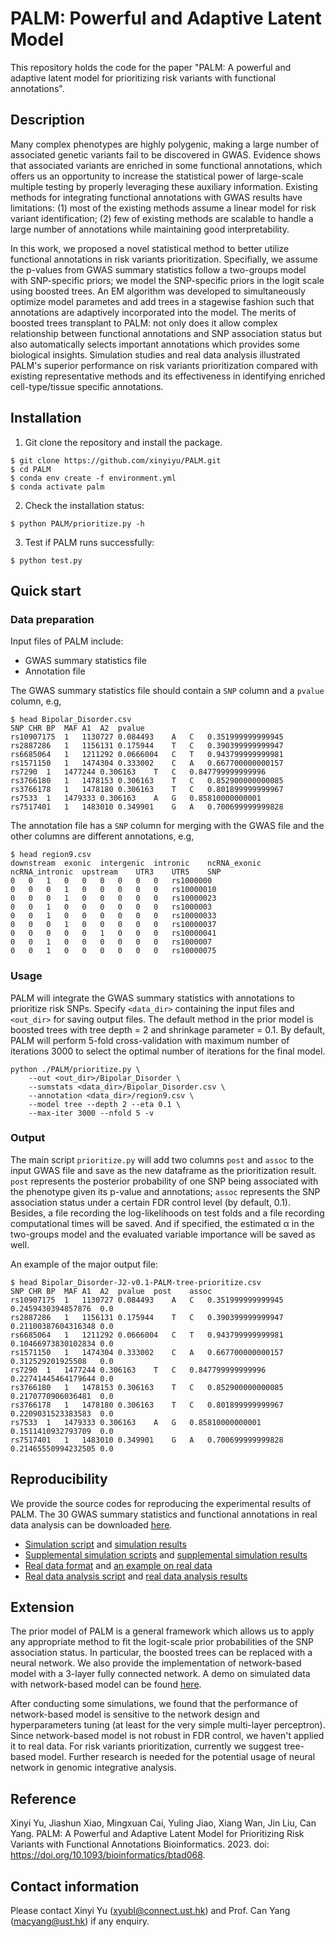 # PALM: Powerful and Adaptive Latent Model
This repository holds the code for the paper "PALM: A powerful and adaptive latent model for prioritizing risk variants with functional annotations".

## Description
Many complex phenotypes are highly polygenic, making a large number of associated genetic variants fail to be discovered in GWAS. Evidence shows that associated variants are enriched in some functional annotations, which offers us an opportunity to increase the statistical power of large-scale multiple testing by properly leveraging these auxiliary information. Existing methods for integrating functional annotations with GWAS results have limitations: (1) most of the existing methods assume a linear model for risk variant identification; (2) few of existing methods are scalable to handle a large number of annotations while maintaining good interpretability.

In this work, we proposed a novel statistical method to better utilize functional annotations in risk variants prioritization. Specifially, we assume the p-values from GWAS summary statistics follow a two-groups model with SNP-specific priors; we model the SNP-specific priors in the logit scale using boosted trees. An EM algorithm was developed to simultaneously optimize model parametes and add trees in a stagewise fashion such that annotations are adaptively incorporated into the model. The merits of boosted trees transplant to PALM: not only does it allow complex relationship between functional annotations and SNP association status but also automatically selects important annotations which provides some biological insights. Simulation studies and real data analysis illustrated PALM's superior performance on risk variants prioritization compared with existing representative methods and its effectiveness in identifying enriched cell-type/tissue specific annotations.

## Installation

1. Git clone the repository and install the package.

``` shell
$ git clone https://github.com/xinyiyu/PALM.git
$ cd PALM
$ conda env create -f environment.yml
$ conda activate palm
```

2. Check the installation status:
    
``` shell
$ python PALM/prioritize.py -h
```

3. Test if PALM runs successfully:

``` shell
$ python test.py
```
    
## Quick start

### Data preparation

Input files of PALM include:

- GWAS summary statistics file
- Annotation file

The GWAS summary statistics file should contain a `SNP` column and a `pvalue` column, e.g,

``` shell
$ head Bipolar_Disorder.csv
SNP	CHR	BP	MAF	A1	A2	pvalue
rs10907175	1	1130727	0.084493	A	C	0.351999999999945
rs2887286	1	1156131	0.175944	T	C	0.390399999999947
rs6685064	1	1211292	0.0666004	C	T	0.943799999999981
rs1571150	1	1474304	0.333002	C	A	0.667700000000157
rs7290	1	1477244	0.306163	T	C	0.847799999999996
rs3766180	1	1478153	0.306163	T	C	0.852900000000085
rs3766178	1	1478180	0.306163	T	C	0.801899999999967
rs7533	1	1479333	0.306163	A	G	0.85810000000001
rs7517401	1	1483010	0.349901	G	A	0.700699999999828
```

The annotation file has a `SNP` column for merging with the GWAS file and the other columns are different annotations, e.g,

``` shell
$ head region9.csv
downstream	exonic	intergenic	intronic	ncRNA_exonic	ncRNA_intronic	upstream	UTR3	UTR5	SNP
0	0	1	0	0	0	0	0	0	rs1000000
0	0	0	1	0	0	0	0	0	rs10000010
0	0	0	1	0	0	0	0	0	rs10000023
0	0	1	0	0	0	0	0	0	rs1000003
0	0	1	0	0	0	0	0	0	rs10000033
0	0	0	1	0	0	0	0	0	rs10000037
0	0	0	0	0	1	0	0	0	rs10000041
0	0	1	0	0	0	0	0	0	rs1000007
0	0	1	0	0	0	0	0	0	rs10000075
```

### Usage
PALM will integrate the GWAS summary statistics with annotations to prioritize risk SNPs. Specify `<data_dir>` containing the input files and `<out_dir>` for saving output files. The default method in the prior model is boosted trees with tree depth = 2 and shrinkage parameter = 0.1. By default, PALM will perform 5-fold cross-validation with maximum number of iterations 3000 to select the optimal number of iterations for the final model.

``` shell
python ./PALM/prioritize.py \
    --out <out_dir>/Bipolar_Disorder \
    --sumstats <data_dir>/Bipolar_Disorder.csv \
    --annotation <data_dir>/region9.csv \
    --model tree --depth 2 --eta 0.1 \
    --max-iter 3000 --nfold 5 -v
```

### Output
The main script `prioritize.py` will add two columns `post` and `assoc` to the input GWAS file and save as the new dataframe as the prioritization result. `post` represents the posterior probability of one SNP being associated with the phenotype given its p-value and annotations; `assoc` represents the SNP association status under a certain FDR control level (by default, 0.1). Besides, a file recording the log-likelihoods on test folds and a file recording computational times will be saved. And if specified, the estimated &alpha; in the two-groups model and the evaluated variable importance will be saved as well.

An example of the major output file:

``` shell
$ head Bipolar_Disorder-J2-v0.1-PALM-tree-prioritize.csv
SNP	CHR	BP	MAF	A1	A2	pvalue	post	assoc
rs10907175	1	1130727	0.084493	A	C	0.351999999999945	0.2459430394857876	0.0
rs2887286	1	1156131	0.175944	T	C	0.390399999999947	0.21100387604316348	0.0
rs6685064	1	1211292	0.0666004	C	T	0.943799999999981	0.10466973830102834	0.0
rs1571150	1	1474304	0.333002	C	A	0.667700000000157	0.312529201925508	0.0
rs7290	1	1477244	0.306163	T	C	0.847799999999996	0.22741445464179644	0.0
rs3766180	1	1478153	0.306163	T	C	0.852900000000085	0.2170770906036481	0.0
rs3766178	1	1478180	0.306163	T	C	0.801899999999967	0.2209031523383583	0.0
rs7533	1	1479333	0.306163	A	G	0.85810000000001	0.1511410932793709	0.0
rs7517401	1	1483010	0.349901	G	A	0.700699999999828	0.21465550994232505	0.0
```

## Reproducibility
We provide the source codes for reproducing the experimental results of PALM. The 30 GWAS summary statistics and functional annotations in real data analysis can be downloaded [here](https://drive.google.com/drive/folders/15ddhFYQoKoCu7XrVh-j0sBesDyJmBNuC?usp=sharing).
+ [Simulation script](https://github.com/xinyiyu/PALM/blob/main/scripts/comparison_palm.py) and [simulation results](https://github.com/xinyiyu/PALM/blob/main/demos/simu_results.ipynb)
+ [Supplemental simulation scripts](https://github.com/xinyiyu/PALM/blob/main/scripts/) and [supplemental simulation results](https://github.com/xinyiyu/PALM/blob/main/demos/suppl_results.ipynb)
+ [Real data format](https://github.com/xinyiyu/PALM/blob/main/demos/real_data.ipynb) and [an example on real data](https://github.com/xinyiyu/PALM/blob/main/demos/real_example.ipynb)
+ [Real data analysis script](https://github.com/xinyiyu/PALM/blob/main/scripts/real_palm.py) and [real data analysis results](https://github.com/xinyiyu/PALM/blob/main/demos/real_results.ipynb)

## Extension
The prior model of PALM is a general framework which allows us to apply any appropriate method to fit the logit-scale prior probabilities of the SNP association status. In particular, the boosted trees can be replaced with a neural network. We also provide the implementation of network-based model with a 3-layer fully connected network. A demo on simulated data with network-based model can be found [here](https://github.com/xinyiyu/PALM/blob/main/demos/demo_nn.ipynb). 

After conducting some simulations, we found that the performance of network-based model is sensitive to the network design and hyperparameters tuning (at least for the very simple multi-layer perceptron). Since network-based model is not robust in FDR control, we haven't applied it to real data. For risk variants prioritization, currently we suggest tree-based model. Further research is needed for the potential usage of neural network in genomic integrative analysis.

## Reference
<!--Xinyi Yu, Jiashun Xiao, Mingxuan Cai, Yuling Jiao, Xiang Wan, Jin Liu, Can Yang. PALM: A Powerful and Adaptive Latent Model for Prioritizing Risk Variants with Functional Annotations Bioinformatics.2023.-->
Xinyi Yu, Jiashun Xiao, Mingxuan Cai, Yuling Jiao, Xiang Wan, Jin Liu, Can Yang. PALM: A Powerful and Adaptive Latent Model for Prioritizing Risk Variants with Functional Annotations Bioinformatics. 2023. doi: https://doi.org/10.1093/bioinformatics/btad068.

## Contact information

Please contact Xinyi Yu (xyubl@connect.ust.hk) and Prof. Can Yang (macyang@ust.hk) if any enquiry.
